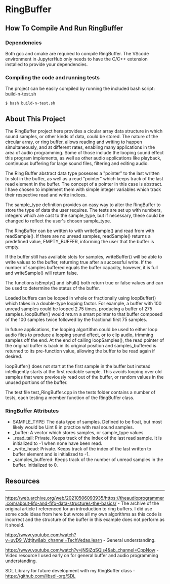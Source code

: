 # RingBuffer
   

## How To Compile And Run RingBuffer
   
### Dependencies

Both gcc and cmake are required to compile RingBuffer.  The VScode environment in JupyterHub only needs to have the C/C++ extension installed to provide your dependencies.
  
### Compiling the code and running tests

The project can be easily compiled by running the included bash script:
build-n-test.sh

`$ bash build-n-test.sh`  

    
## About This Project
  
The RingBuffer project here provides a cicular array data structure in which sound samples, or other kinds of data, could be stored. The nature of the circular array, or ring buffer, allows reading and writing to happen simultaneously, and at different rates, enabling many applications in the area of audio programming.  Some of those include the looping sound effect this program implements, as well as other audio applications like playback, continuous buffering for large sound files, filtering and editing audio.

The Ring Buffer abstract data type posesses a "pointer" to the last written to slot in the buffer, as well as a read "pointer" which keeps track of the last read element in the buffer.  The concept of a pointer in this case is abstract.  I have chosen to implement them with simple integer variables which track their respective read and write indices.

The sample_type definition provides an easy way to alter the RingBuffer to store the type of data the user requires.  The tests are set up with numbers, integers which are cast to the sample_type, but if necessary, these could be changed to reflect the user's chosen sample_type.

The RingBuffer can be written to with writeSample() and read from with readSample(). If there are no unread samples, readSample() returns a predefined value, EMPTY_BUFFER, informing the user that the buffer is empty.

If the buffer still has available slots for samples, writeBuffer() will be able to write values to the buffer, returning true after a successful write.  If the number of samples buffered equals the buffer capacity, however, it is full and writeSample() will return false.

The functions isEmpty() and isFull() both return true or false values and can be used to determine the status of the buffer.

Loaded buffers can be looped in whole or fractionally using loopBuffer() which takes in a double-type looping factor.  For example, a buffer with 100 unread samples could be looped 2.75 times, producing a buffer of 275 samples.  loopBuffer() would return a smart pointer to that buffer composed of the 100 samples twice followed by the fractional first 75 samples.

In future applications, the looping algortithm could be used to either loop audio files to produce a looping sound effect, or to clip audio, trimming samples off the end.  At the end of calling loopSamples(), the read pointer of the original buffer is back in its original position and samples_buffered is returned to its pre-function value, allowing the buffer to be read again if desired.

loopBuffer() does not start at the first sample in the buffer but instead intelligently starts at the first readable sample.  This avoids looping over old samples that were previously read out of the buffer, or random values in the unused portions of the buffer.

The test file test_RingBuffer.cpp in the tests folder contains a number of tests, each testing a member function of the RingBuffer class.

  
### RingBuffer Attributes
  
- SAMPLE_TYPE: The data type of samples. Defined to be float, but most likely would be Uint 8 in practice with real sound samples.
- _buffer: A vector which stores samples, or sample_type values
- _read_tail: Private. Keeps track of the index of the last read sample. It is initialized to -1 when none have been read.
- _write_head: Private. Keeps track of the index of the last written to buffer element and is initialized to -1.
- _samples_buffered: Keeps track of the number of unread samples in the buffer. Initialized to 0.  
    

## Resources
---
https://web.archive.org/web/20210506093935/https://theaudioprogrammer.com/about-lifo-and-fifo-data-structures-the-basics/ - The archive of the original article I referenced for an introduction to ring buffers.  I did use some code ideas from here but wrote all my own algorithms as this code is incorrect and the structure of the buffer in this example does not perform as it should.

https://www.youtube.com/watch?v=uvD9_Wdtjtw&ab_channel=TechVedas.learn - General understanding.


https://www.youtube.com/watch?v=jNSiZqSQis4&ab_channel=CppNow - Video resource I used early on for general buffer and audio programming understanding.

SDL Library for future development with my RingBuffer class - https://github.com/libsdl-org/SDL

